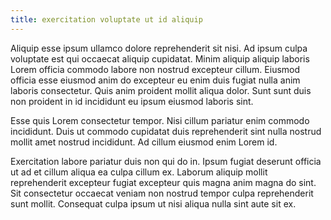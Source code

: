 ```yaml
---
title: exercitation voluptate ut id aliquip
---
```


Aliquip esse ipsum ullamco dolore reprehenderit sit nisi. Ad ipsum culpa voluptate est qui occaecat aliquip cupidatat. Minim aliquip aliquip laboris Lorem officia commodo labore non nostrud excepteur cillum. Eiusmod officia esse eiusmod anim do excepteur eu enim duis fugiat nulla anim laboris consectetur. Quis anim proident mollit aliqua dolor. Sunt sunt duis non proident in id incididunt eu ipsum eiusmod laboris sint.

Esse quis Lorem consectetur tempor. Nisi cillum pariatur enim commodo incididunt. Duis ut commodo cupidatat duis reprehenderit sint nulla nostrud mollit amet nostrud incididunt. Ad cillum eiusmod enim Lorem id.

Exercitation labore pariatur duis non qui do in. Ipsum fugiat deserunt officia ut ad et cillum aliqua ea culpa cillum ex. Laborum aliquip mollit reprehenderit excepteur fugiat excepteur quis magna anim magna do sint. Sit consectetur occaecat veniam non nostrud tempor culpa reprehenderit sunt mollit. Consequat culpa ipsum ut nisi aliqua nulla sint aute sit ex.